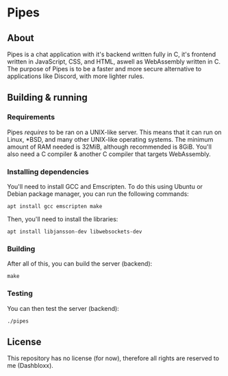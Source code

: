 # Pipes
## About
Pipes is a chat application with it's backend written fully in C, it's frontend written in JavaScript, CSS, and HTML, aswell as WebAssembly written in C. The purpose of Pipes is to be a faster and more secure alternative to applications like Discord, with more lighter rules.
## Building & running
### Requirements
Pipes *requires* to be ran on a UNIX-like server. This means that it can run on Linux, *BSD, and many other UNIX-like operating systems. The minimum amount of RAM needed is 32MiB, although recommended is 8GiB. You'll also need a C compiler & another C compiler that targets WebAssembly.
### Installing dependencies
You'll need to install GCC and Emscripten. To do this using Ubuntu or Debian package manager, you can run the following commands:
```
apt install gcc emscripten make
```
Then, you'll need to install the libraries:
```
apt install libjansson-dev libwebsockets-dev
```
### Building
After all of this, you can build the server (backend):
```
make
```
### Testing
You can then test the server (backend):
```
./pipes
```
## License
This repository has no license (for now), therefore all rights are reserved to me (Dashbloxx).
